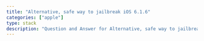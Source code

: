 ```yaml
---
title: "Alternative, safe way to jailbreak iOS 6.1.6"
categories: ["apple"]
type: stack
description: "Question and Answer for Alternative, safe way to jailbreak iOS 6.1.6 in Apple category."
---
```

